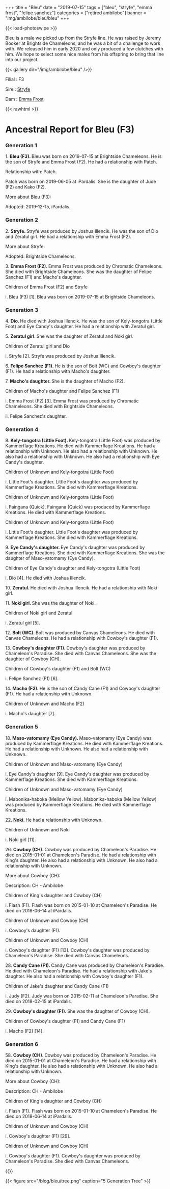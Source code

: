 +++
title = "Bleu"
date = "2019-07-15"
tags = ["bleu", "stryfe", "emma frost", "felipe sanchez"]
categories = ["retired ambilobe"]
banner = "img/ambilobe/bleu/bleu"
+++

{{< load-photoswipe >}}

Bleu is a male we picked up from the Stryfe line. He was raised by Jeremy Booker at Brightside Chameleons, and he was a bit of a challenge to work with. We released him in early 2020 and only produced a few clutches with him. We hope to select some nice males from his offspring to bring that line into our project.

{{< gallery dir="/img/ambilobe/bleu" />}}

Filial
: F3

Sire
: <a href="/tags/stryfe/">Stryfe</a>

Dam
: <a href="/tags/emma-frost/">Emma Frost</a>


{{< rawhtml >}}
  <div id="grampstextdoc">
    <div id="header">
      <h1>Ancestral Report for Bleu (F3)</h1>
    </div>
    <h3>Generation 1</h3>
    <img align="right" alt="" border="0" src="/blog/bleu/isbleu.jpg" />
    <p>1. <strong>Bleu (F3). </strong>Bleu was born on 2019-07-15 at Brightside Chameleons.  He is the son of Stryfe and Emma Frost (F2). He had a relationship with Patch. </p>
    <p />Relationship with: Patch.</p>
    <p>Patch was born on 2019-06-05 at iPardalis.  She is the daughter of Jude (F2) and Kako (F2). </p>
    <p>More about Bleu (F3):</p>
    <p>Adopted: 2019-12-15, iPardalis.  </p>
    <h3>Generation 2</h3>
    <img align="right" alt="" border="0" src="/blog/bleu/isstryfe.jpg" />
    <p>2. <strong>Stryfe. </strong>Stryfe was produced by Joshua Illencik.  He was the son of Dio and Zeratul girl. He had a relationship with Emma Frost (F2). </p>
    <p>More about Stryfe:</p>
    <p>Adopted: Brightside Chameleons.  </p>
    <p>3. <strong>Emma Frost (F2). </strong>Emma Frost was produced by Chromatic Chameleons.  She died with Brightside Chameleons.  She was the daughter of Felipe Sanchez (F1) and Macho's daughter. </p>
    <p>Children of Emma Frost (F2) and Stryfe</p>
    <p>i. Bleu (F3) [1]. Bleu was born on 2019-07-15 at Brightside Chameleons.  </p>
    <h3>Generation 3</h3>
    <img align="right" alt="" border="0" src="/blog/bleu/isdio.jpg" />
    <p>4. <strong>Dio. </strong>He died with Joshua Illencik.  He was the son of Kely-tongotra (Little Foot) and Eye Candy's daughter. He had a relationship with Zeratul girl. </p>
    <p>5. <strong>Zeratul girl. </strong>She was the daughter of Zeratul and Noki girl. </p>
    <p>Children of Zeratul girl and Dio</p>
    <p>i. Stryfe [2]. Stryfe was produced by Joshua Illencik.  </p>
    <img align="right" alt="" border="0" src="/blog/bleu/isfelipe.jpg" />
    <p>6. <strong>Felipe Sanchez (F1). </strong>He is the son of Bolt (WC) and Cowboy's daughter (F1). He had a relationship with Macho's daughter. </p>
    <p>7. <strong>Macho's daughter. </strong>She is the daughter of Macho (F2). </p>
    <p>Children of Macho's daughter and Felipe Sanchez (F1)</p>
    <p>i. Emma Frost (F2) [3]. Emma Frost was produced by Chromatic Chameleons.  She died with Brightside Chameleons.  </p>
    <p>ii. Felipe Sanchez's daughter. </p>
    <h3>Generation 4</h3>
    <img align="right" alt="" border="0" src="/blog/bleu/is67305517_409741402974100_605981746156011520_n.jpg" />
    <p>8. <strong>Kely-tongotra (Little Foot). </strong>Kely-tongotra (Little Foot) was produced by Kammerflage Kreations.  He died with Kammerflage Kreations.  He had a relationship with Unknown. He also had a relationship with Unknown. He also had a relationship with Unknown. He also had a relationship with Eye Candy's daughter. </p>
    <p>Children of Unknown and Kely-tongotra (Little Foot)</p>
    <p>i. Little Foot's daughter. Little Foot's daughter was produced by Kammerflage Kreations.  She died with Kammerflage Kreations.  </p>
    <p>Children of Unknown and Kely-tongotra (Little Foot)</p>
    <p>i. Faingana (Quick). Faingana (Quick) was produced by Kammerflage Kreations.  He died with Kammerflage Kreations.  </p>
    <p>Children of Unknown and Kely-tongotra (Little Foot)</p>
    <p>i. Little Foot's daughter. Little Foot's daughter was produced by Kammerflage Kreations.  She died with Kammerflage Kreations.  </p>
    <p>9. <strong>Eye Candy's daughter. </strong>Eye Candy's daughter was produced by Kammerflage Kreations.  She died with Kammerflage Kreations.  She was the daughter of Maso-vatomamy (Eye Candy). </p>
    <p>Children of Eye Candy's daughter and Kely-tongotra (Little Foot)</p>
    <p>i. Dio [4]. He died with Joshua Illencik.  </p>
    <img align="right" alt="" border="0" src="/blog/bleu/iszeratul.jpg" />
    <p>10. <strong>Zeratul. </strong>He died with Joshua Illencik.  He had a relationship with Noki girl. </p>
    <p>11. <strong>Noki girl. </strong>She was the daughter of Noki. </p>
    <p>Children of Noki girl and Zeratul</p>
    <p>i. Zeratul girl [5]. </p>
    <img align="right" alt="" border="0" src="/blog/bleu/isbolt.jpg" />
    <p>12. <strong>Bolt (WC). </strong>Bolt was produced by Canvas Chameleons.  He died with Canvas Chameleons.  He had a relationship with Cowboy's daughter (F1). </p>
    <p>13. <strong>Cowboy's daughter (F1). </strong>Cowboy's daughter was produced by Chameleon's Paradise.  She died with Canvas Chameleons.  She was the daughter of Cowboy (CH). </p>
    <p>Children of Cowboy's daughter (F1) and Bolt (WC)</p>
    <p>i. Felipe Sanchez (F1) [6]. </p>
    <img align="right" alt="" border="0" src="/blog/bleu/ismacho.jpg" />
    <p>14. <strong>Macho (F2). </strong>He is the son of Candy Cane (F1) and Cowboy's daughter (F1). He had a relationship with Unknown. </p>
    <p>Children of Unknown and Macho (F2)</p>
    <p>i. Macho's daughter [7]. </p>
    <h3>Generation 5</h3>
    <img align="right" alt="" border="0" src="/blog/bleu/iseyecandy.jpg" />
    <p>18. <strong>Maso-vatomamy (Eye Candy). </strong>Maso-vatomamy (Eye Candy) was produced by Kammerflage Kreations.  He died with Kammerflage Kreations.  He had a relationship with Unknown. He also had a relationship with Unknown. </p>
    <p>Children of Unknown and Maso-vatomamy (Eye Candy)</p>
    <p>i. Eye Candy's daughter [9]. Eye Candy's daughter was produced by Kammerflage Kreations.  She died with Kammerflage Kreations.  </p>
    <p>Children of Unknown and Maso-vatomamy (Eye Candy)</p>
    <p>i. Mabonika-haboka (Mellow Yellow). Mabonika-haboka (Mellow Yellow) was produced by Kammerflage Kreations.  He died with Kammerflage Kreations.  </p>
    <img align="right" alt="" border="0" src="/blog/bleu/isnoki.jpg" />
    <p>22. <strong>Noki. </strong>He had a relationship with Unknown. </p>
    <p>Children of Unknown and Noki</p>
    <p>i. Noki girl [11]. </p>
    <img align="right" alt="" border="0" src="/blog/bleu/isCowboy.jpg" />
    <p>26. <strong>Cowboy (CH). </strong>Cowboy was produced by Chameleon's Paradise.  He died on 2015-01-01 at Chameleon's Paradise.  He had a relationship with King's daughter. He also had a relationship with Unknown. He also had a relationship with Unknown. </p>
    <p>More about Cowboy (CH):</p>
    <p>Description: CH - Ambilobe</p>
    <p>Children of King's daughter and Cowboy (CH)</p>
    <p>i. Flash (F1). Flash was born on 2015-01-10 at Chameleon's Paradise.  He died on 2018-06-14 at iPardalis.  </p>
    <p>Children of Unknown and Cowboy (CH)</p>
    <p>i. Cowboy's daughter (F1). </p>
    <p>Children of Unknown and Cowboy (CH)</p>
    <p>i. Cowboy's daughter (F1) [13]. Cowboy's daughter was produced by Chameleon's Paradise.  She died with Canvas Chameleons.  </p>
    <img align="right" alt="" border="0" src="/blog/bleu/isCandy Cane.jpg" />
    <p>28. <strong>Candy Cane (F1). </strong>Candy Cane was produced by Chameleon's Paradise.  He died with Chameleon's Paradise.  He had a relationship with Jake's daughter. He also had a relationship with Cowboy's daughter (F1). </p>
    <p>Children of Jake's daughter and Candy Cane (F1)</p>
    <p>i. Judy (F2). Judy was born on 2015-02-11 at Chameleon's Paradise.  She died on 2018-02-15 at iPardalis.  </p>
    <p>29. <strong>Cowboy's daughter (F1). </strong>She was the daughter of Cowboy (CH). </p>
    <p>Children of Cowboy's daughter (F1) and Candy Cane (F1)</p>
    <p>i. Macho (F2) [14]. </p>
    <h3>Generation 6</h3>
    <img align="right" alt="" border="0" src="/blog/bleu/isCowboy.jpg" />
    <p>58. <strong>Cowboy (CH). </strong>Cowboy was produced by Chameleon's Paradise.  He died on 2015-01-01 at Chameleon's Paradise.  He had a relationship with King's daughter. He also had a relationship with Unknown. He also had a relationship with Unknown. </p>
    <p>More about Cowboy (CH):</p>
    <p>Description: CH - Ambilobe</p>
    <p>Children of King's daughter and Cowboy (CH)</p>
    <p>i. Flash (F1). Flash was born on 2015-01-10 at Chameleon's Paradise.  He died on 2018-06-14 at iPardalis.  </p>
    <p>Children of Unknown and Cowboy (CH)</p>
    <p>i. Cowboy's daughter (F1) [29]. </p>
    <p>Children of Unknown and Cowboy (CH)</p>
    <p>i. Cowboy's daughter (F1). Cowboy's daughter was produced by Chameleon's Paradise.  She died with Canvas Chameleons.  </p>
  </div>
{{</ rawhtml >}}

{{< figure src="/blog/bleu/tree.png" caption="5 Generation Tree" >}}